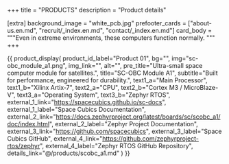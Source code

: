 +++
title = "PRODUCTS"
description = "Product details"

[extra]
background_image = "white_pcb.jpg"
prefooter_cards = ["about-us.en.md", "recruit/_index.en.md", "contact/_index.en.md"]
card_body = """Even in extreme environments,
these computers function normally.
"""
+++

{{ product_display(
	product_id_label="Product 01",
	bg="",
	img="sc-obc_module_a1.png",
	img_link="",
	alt="",
	pre_title="Ultra-small space computer module for satellites.",
	title="SC-OBC Module A1",
	subtitle="Built for performance, engineered for durability.",
	text1_a="Main Processor",
	text1_b="Xilinx Artix-7",
	text2_a="CPU",
	text2_b="Cortex M3 / MicroBlaze-V",
	text3_a="Operating System",
	text3_b="Zephyr RTOS",
	external_1_link="https://spacecubics.github.io/sc-docs",
	external_1_label="Space Cubics Documentation",
	external_2_link="https://docs.zephyrproject.org/latest/boards/sc/scobc_a1/doc/index.html",
	external_2_label="Zephyr Project Documentation",
	external_3_link="https://github.com/spacecubics",
	external_3_label="Space Cubics GitHub",
	external_4_link="https://github.com/zephyrproject-rtos/zephyr",
	external_4_label="Zephyr RTOS GitHub Repository",
	details_link="@/products/scobc_a1.md"
) }}
